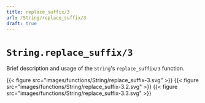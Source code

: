 ```yaml
---
title: replace_suffix/3
url: /String/replace_suffix/3
draft: true
---
```


# `String.replace_suffix/3`
Brief description and usage of the `String`'s `replace_suffix/3` function.

{{< figure src="images/functions/String/replace_suffix-3.svg" >}}
{{< figure src="images/functions/String/replace_suffix-3.2.svg" >}}
{{< figure src="images/functions/String/replace_suffix-3.3.svg" >}}
